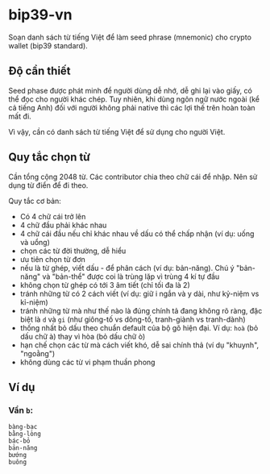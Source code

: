 # bip39-vn

Soạn danh sách từ tiếng Việt để làm seed phrase (mnemonic) cho crypto wallet (bip39 standard).

## Độ cần thiết

Seed phase được phát minh để người dùng dễ nhớ, dễ ghi lại vào giấy, có thể đọc cho người khác chép. Tuy nhiên, khi dùng ngôn ngữ nước ngoài (kể cả tiếng Anh) đối với người không phải native thì các lợi thế trên hoàn toàn mất đi.

Vì vậy, cần có danh sách từ tiếng Việt để sử dụng cho người Việt.

## Quy tắc chọn từ

Cần tổng cộng 2048 từ. Các contributor chia theo chữ cái để nhập. Nên sử dụng từ điển để đi theo.

Quy tắc cơ bản:

- Có 4 chữ cái trở lên
- 4 chữ đầu phải khác nhau
- 4 chữ cái đầu nếu chỉ khác nhau về dấu có thể chấp nhận (ví dụ: uống và uổng)
- chọn các từ đời thường, dễ hiểu
- ưu tiên chọn từ đơn
- nếu là từ ghép, viết dấu - để phân cách (ví dụ: bản-năng). Chú ý "bản-năng" và "bản-thể" được coi là trùng lặp vì trùng 4 kí tự đầu
- không chọn từ ghép có tới 3 âm tiết (chỉ tối đa là 2)
- tránh những từ có 2 cách viết (ví dụ: giữ i ngắn và y dài, như kỷ-niệm vs kỉ-niệm)
- tránh những từ mà như thế nào là đúng chính tả đang không rõ ràng, đặc biệt là `d` và `gi` (như giông-tố vs dông-tố, tranh-giành vs tranh-dành)
- thống nhất bỏ dấu theo chuẩn default của bộ gõ hiện đại. Ví dụ: `hoà` (bỏ dấu chữ à) thay vì hòa (bỏ dấu chữ ò)
- hạn chế chọn các từ mà cách viết khó, dễ sai chính thả (ví dụ "khuynh", "ngoằng")
- không dùng các từ vi phạm thuần phong

## Ví dụ

### Vần `b`:
```
bàng-bạc
bằng-lòng
bác-bỏ
bản-năng
bướng
buông
```
